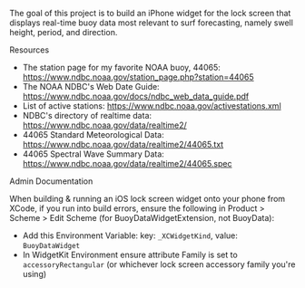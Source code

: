 The goal of this project is to build an iPhone widget for the lock screen that displays real-time buoy data most relevant to surf forecasting, namely swell height, period, and direction.

Resources

* The station page for my favorite NOAA buoy, 44065: https://www.ndbc.noaa.gov/station_page.php?station=44065
* The NOAA NDBC's Web Date Guide: https://www.ndbc.noaa.gov/docs/ndbc_web_data_guide.pdf
* List of active stations: https://www.ndbc.noaa.gov/activestations.xml
* NDBC's directory of realtime data: https://www.ndbc.noaa.gov/data/realtime2/
* 44065 Standard Meteorological Data: https://www.ndbc.noaa.gov/data/realtime2/44065.txt
* 44065 Spectral Wave Summary Data: https://www.ndbc.noaa.gov/data/realtime2/44065.spec

Admin Documentation

When building & running an iOS lock screen widget onto your phone from XCode, if you run into build errors, ensure the following in Product > Scheme > Edit Scheme (for BuoyDataWidgetExtension, not BuoyData):
* Add this Environment Variable: key: `_XCWidgetKind`, value: `BuoyDataWidget`
* In WidgetKit Environment ensure attribute Family is set to `accessoryRectangular` (or whichever lock screen accessory family you're using)